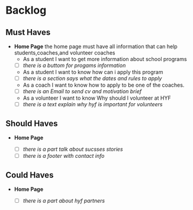 # Backlog

## Must Haves

- **Home Page**
 the home page must have all information that can help students,coaches,and volunteer coaches
  - As a student I want to get more information about school programs
  - [ ] _there is a buttom for progams information_
  - As a student I want to know how can i apply this program
  - [ ] _there is a section says what the dates and rules to apply_
  - As a coach I want to know how to apply to be one of the coaches.
  - [ ] _there is an Email to send cv and motivation brief_
  - As a volunteer I want to know Why should I volunteer at HYF
  - [ ] _there is a text explain why hyf is important for volunteers_

## Should Haves

- **Home Page**

  - [ ] _there is a part talk about sucsses stories_
  - [ ] _there is a footer with contact info_

## Could Haves

- **Home Page**

  - [ ] _there is a part about hyf partners_
